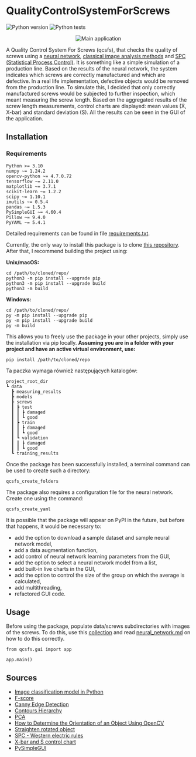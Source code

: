# QualityControlSystemForScrews #
<p align="left">
    <img alt="Python version" src="https://img.shields.io/badge/python-3.10+-blue.svg">
    <img alt="Python tests" src="https://github.com/Maokx1/qcsfs/tree/main/actions/workflows/tests.yml/badge.svg?event=push">
</p>

<p align="center">
    <img alt="Main application" src="https://github.com/Maokx1/qcsfs/tree/main/docs/imgs/gui.png">
</p>

A Quality Control System For Screws (qcsfs), that checks the quality of screws using a [neural network](https://github.com/Maokx1/qcsfs/tree/main/docs/neural_network.md), [classical image analysis methods](https://github.com/Maokx1/qcsfs/tree/main/docs/measure_screws.md) and [SPC (Statistical Process Control)](https://github.com/Maokx1/qcsfs/tree/main/docs/SPC.md). It is something like a simple simulation of a production line. Based on the results of the neural network, the system indicates which screws are correctly manufactured and which are defective. In a real life implementation, defective objects would be removed from the production line. To simulate this, I decided that only correctly manufactured screws would be subjected to further inspection, which meant measuring the screw length. Based on the aggregated results of the screw length measurements, control charts are displayed: mean values (X̄, X-bar) and standard deviation (S). All the results can be seen in the GUI of the application.

## Installation ##

### Requirements ###
```
Python >= 3.10
numpy ~= 1.24.2
opencv-python ~= 4.7.0.72
tensorflow ~= 2.11.0
matplotlib ~= 3.7.1
scikit-learn ~= 1.2.2
scipy ~= 1.10.1
imutils ~= 0.5.4
pandas ~= 1.5.3
PySimpleGUI ~= 4.60.4
Pillow ~= 9.4.0
PyYAML ~= 5.4.1
```
Detailed requirements can be found in file [requirements.txt](https://github.com/Maokx1/qcsfs/tree/main/requirements.txt).

Currently, the only way to install this package is to clone [this repository](https://github.com/Maokx1/qcsfs/tree/main/). After that, I recommend building the project using:

**Unix/macOS:**
```
cd /path/to/cloned/repo/
python3 -m pip install --upgrade pip
python3 -m pip install --upgrade build
python3 -m build
``` 

**Windows:**
```
cd /path/to/cloned/repo/
py -m pip install --upgrade pip
py -m pip install --upgrade build
py -m build
```

This allows you to freely use the package in your other projects, simply use the installation via pip locally. **Assuming you are in a folder with your project and have an active virtual environment, use:**  

```
pip install /path/to/cloned/repo
```
Ta paczka wymaga również następujących katalogów:
```
project_root_dir
┗ data
  ┣ measuring_results
  ┣ models
  ┣ screws
  ┃ ┣ test
  ┃ ┃ ┣ damaged
  ┃ ┃ ┗ good
  ┃ ┣ train
  ┃ ┃ ┣ damaged
  ┃ ┃ ┗ good
  ┃ ┗ validation
  ┃ ┃ ┣ damaged
  ┃ ┃ ┗ good
  ┗ training_results
```

Once the package has been successfully installed, a terminal command can be used to create such a directory:
```
qcsfs_create_folders
```

The package also requires a configuration file for the neural network. Create one using the command: 
```
qcsfs_create_yaml
```

It is possible that the package will appear on PyPI in the future, but before that happens, it would be necessary to:
* add the option to download a sample dataset and sample neural network model,
* add a data augmentation function,
* add control of neural network learning parameters from the GUI,
* add the option to select a neural network model from a list,
* add built-in live charts in the GUI,
* add the option to control the size of the group on which the average is calculated,
* add multithreading,
* refactored GUI code.

## Usage ##

Before using the package, populate data/screws subdirectories with images of the screws. To do this, use this [collection](https://www.kaggle.com/datasets/thomasdubail/screwanomalies-detection) and read [neural_network.md](https://github.com/Maokx1/qcsfs/tree/main/docs/neural_network.md) on how to do this correctly.
```
from qcsfs.gui import app

app.main()
```

## Sources ##

* [Image classification model in Python](https://www.analyticsvidhya.com/blog/2020/10/create-image-classification-model-python-keras/)
* [F-score](https://deepai.org/machine-learning-glossary-and-terms/f-score)
* [Canny Edge Detection](https://docs.opencv.org/3.4/da/d22/tutorial_py_canny.html)
* [Contours Hierarchy](https://docs.opencv.org/3.4/d9/d8b/tutorial_py_contours_hierarchy.html)
* [PCA](https://en.wikipedia.org/wiki/Principal_component_analysis)
* [How to Determine the Orientation of an Object Using OpenCV](https://automaticaddison.com/how-to-determine-the-orientation-of-an-object-using-opencv/)
* [Straighten rotated object](https://stackoverflow.com/questions/11627362/how-to-straighten-a-rotated-rectangle-area-of-an-image-using-opencv-in-python)
* [SPC - Western electric rules](https://en.wikipedia.org/wiki/Western_Electric_rules)
* [X-bar and S control chart](https://sixsigmastudyguide.com/x-bar-s-chart/)
* [PySimpleGUI](https://www.pysimplegui.org/en/latest/cookbook/)
